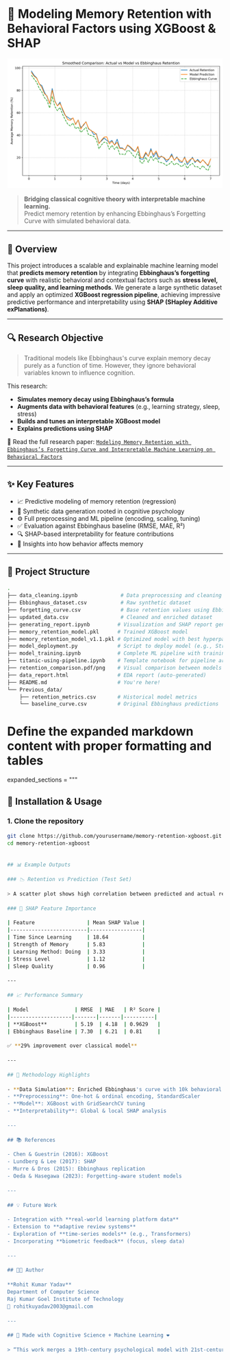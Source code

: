 # 🧠 Modeling Memory Retention with Behavioral Factors using XGBoost & SHAP

![Retention Curve](./retention_comparison.png)

> **Bridging classical cognitive theory with interpretable machine learning.**  
> Predict memory retention by enhancing Ebbinghaus’s Forgetting Curve with simulated behavioral data.

---

## 📌 Overview

This project introduces a scalable and explainable machine learning model that **predicts memory retention** by integrating **Ebbinghaus’s forgetting curve** with realistic behavioral and contextual factors such as **stress level, sleep quality, and learning methods**. We generate a large synthetic dataset and apply an optimized **XGBoost regression pipeline**, achieving impressive predictive performance and interpretability using **SHAP (SHapley Additive exPlanations)**.

---

## 🔍 Research Objective

> Traditional models like Ebbinghaus's curve explain memory decay purely as a function of time. However, they ignore behavioral variables known to influence cognition.

This research:
- **Simulates memory decay using Ebbinghaus’s formula**
- **Augments data with behavioral features** (e.g., learning strategy, sleep, stress)
- **Builds and tunes an interpretable XGBoost model**
- **Explains predictions using SHAP**

📄 Read the full research paper: [`Modeling Memory Retention with Ebbinghaus’s Forgetting Curve and Interpretable Machine Learning on Behavioral Factors`](./research_paper.pdf)

---

## ✨ Key Features

- 📈 Predictive modeling of memory retention (regression)
- 🧪 Synthetic data generation rooted in cognitive psychology
- ⚙️ Full preprocessing and ML pipeline (encoding, scaling, tuning)
- ✅ Evaluation against Ebbinghaus baseline (RMSE, MAE, R²)
- 🔍 SHAP-based interpretability for feature contributions
- 🧠 Insights into how behavior affects memory

---

## 📁 Project Structure

```bash
.
├── data_cleaning.ipynb              # Data preprocessing and cleaning steps
├── Ebbinghaus_dataset.csv           # Raw synthetic dataset
├── forgetting_curve.csv             # Base retention values using Ebbinghaus equation
├── updated_data.csv                 # Cleaned and enriched dataset
├── generating_report.ipynb         # Visualization and SHAP report generation
├── memory_retention_model.pkl      # Trained XGBoost model
├── memory_retention_model_v1.1.pkl # Optimized model with best hyperparameters
├── model_deployment.py             # Script to deploy model (e.g., Streamlit/Flask ready)
├── model_training.ipynb            # Complete ML pipeline with training & tuning
├── titanic-using-pipeline.ipynb    # Template notebook for pipeline architecture
├── retention_comparison.pdf/png    # Visual comparison between models
├── data_report.html                # EDA report (auto-generated)
├── README.md                       # You're here!
└── Previous_data/
    ├── retention_metrics.csv       # Historical model metrics
    └── baseline_curve.csv          # Original Ebbinghaus predictions

```

# Define the expanded markdown content with proper formatting and tables

expanded_sections = """
## 🚀 Installation & Usage

### 1. Clone the repository

```bash
git clone https://github.com/yourusername/memory-retention-xgboost.git
cd memory-retention-xgboost


## 📊 Example Outputs

### 📉 Retention vs Prediction (Test Set)

> A scatter plot shows high correlation between predicted and actual retention values, aligning with the diagonal and demonstrating high predictive performance.

### 🔎 SHAP Feature Importance

| Feature                 | Mean SHAP Value |
|-------------------------|-----------------|
| Time Since Learning     | 18.64           |
| Strength of Memory      | 5.83            |
| Learning Method: Doing  | 3.33            |
| Stress Level            | 1.12            |
| Sleep Quality           | 0.96            |

---

## 📈 Performance Summary

| Model               | RMSE  | MAE   | R² Score |
|--------------------|-------|-------|----------|
| **XGBoost**         | 5.19  | 4.18  | 0.9629   |
| Ebbinghaus Baseline | 7.30  | 6.21  | 0.81     |

✅ **29% improvement over classical model**

---

## 🔬 Methodology Highlights

- **Data Simulation**: Enriched Ebbinghaus's curve with 10k behavioral samples  
- **Preprocessing**: One-hot & ordinal encoding, StandardScaler  
- **Model**: XGBoost with GridSearchCV tuning  
- **Interpretability**: Global & local SHAP analysis  

---

## 📚 References

- Chen & Guestrin (2016): XGBoost  
- Lundberg & Lee (2017): SHAP  
- Murre & Dros (2015): Ebbinghaus replication  
- Oeda & Hasegawa (2023): Forgetting-aware student models

---

## 💡 Future Work

- Integration with **real-world learning platform data**
- Extension to **adaptive review systems**
- Exploration of **time-series models** (e.g., Transformers)
- Incorporating **biometric feedback** (focus, sleep data)

---

## 👨‍💻 Author

**Rohit Kumar Yadav**  
Department of Computer Science  
Raj Kumar Goel Institute of Technology  
📧 rohitkuyadav2003@gmail.com

---

## 🧠 Made with Cognitive Science + Machine Learning ❤️

> “This work merges a 19th-century psychological model with 21st-century interpretable AI, offering **personalized, transparent memory retention predictions** for the modern age.”
